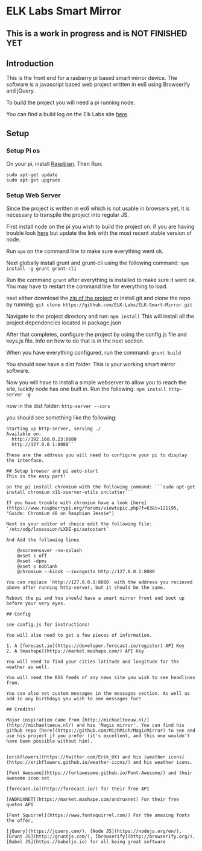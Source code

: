 # **ELK Labs Smart Mirror**

## **This is a work in progress and is NOT FINISHED YET**

## Introduction
This is the front end for a rasberry pi based smart mirror device. The software is a javascript based web project written in es6 using Browserify and jQuery.

To build the project you will need a pi running node.

You can find a build log on the Elk Labs site [here](http://elklabs.io/projects/smart-mirror "elk labs - smart mirror").

## Setup

### Setup Pi os
On your pi, install [Raspbian](https://www.raspberrypi.org/downloads/raspbian/, "Raspbian Jessie"). Then Run:

	sudo apt-get update
	sudo apt-get upgrade

### Setup Web Server
Since the project is written in es6 which is not usable in browsers yet, it is necessary to transpile the project into regular JS.

First install node on the pi you wish to build the project on. 
if you are having trouble look [here](http://blog.wia.io/installing-node-js-v4-0-0-on-a-raspberry-pi, "Node on pi") but update the link with the most recent stable version of node.

Run `npm` on the command line to make sure everything went ok. 

Next globally install grunt and grunt-cli using the following command: 
	```npm install -g grunt grunt-cli```

Run the command `grunt` after everything is installed to make sure it went ok. You may have to restart the command line for everything to load.

next either download the [zip of the project](https://github.com/ELK-Labs/ELK-Smart-Mirror/archive/master.zip, "Download zip") or install git and clone the repo by running: ```git clone https://github.com/ELK-Labs/ELK-Smart-Mirror.git```

Navigate to the project directory and run:
	```npm install```
This will install all the project dependencies located in package.json

After that completes, configure the project by using the config.js file and keys.js file. Info on how to do that is in the next section.

When you have everything configured, run the command:
	```grunt build```    

You should now have a dist folder. This is your working smart mirror software.

Now you will have to install a simple webserver to allow you to reach the site, luckily node has one built in. Run the following:
	```npm install http-server -g```

now in the dist folder:
	```http-server --cors```

you should see something like the following:
```λ http-server
Starting up http-server, serving ./
Available on:
  http://192.168.0.23:8080
  http://127.0.0.1:8080```   

These are the address you will need to configure your pi to display the interface.

## Setup browser and pi auto-start     
This is the easy part!

on the pi install chromium with the following command: ```sudo apt-get install chromium x11-xserver-utils unclutter```      

If you have trouble with chromium have a look [here](https://www.raspberrypi.org/forums/viewtopic.php?f=63&t=121195, "Guide: Chromium 48 on Raspbian Jessie")

Next in your editor of choice edit the following file:
`/etc/xdg/lxsession/LXDE-pi/autostart`

And Add the following lines 

	@xscreensaver -no-splash
	@xset s off
	@xset -dpms
	@xset s noblank
	@chromium --kiosk --incognito http://127.0.0.1:8080

You can replace `http://127.0.0.1:8080` with the address you recieved above after running http-server, but it should be the same.

Reboot the pi and You should have a smart mirror front end boot up before your very eyes.

## Config

see config.js for instructions!

You will also need to get a few pieces of information.

1. A [forecast.io](https://developer.forecast.io/register) API Key
2. A [mashape](https://market.mashape.com/) API Key

You will need to find your cities latitude and longitude for the weather as well.
                                      
You will need the RSS feeds of any news site you wish to see headlines from.

You can also set custom messages in the messages section. As well as add in any birthdays you wish to see messages for!

## Credits!

Major inspiration came from [http://michaelteeuw.nl/](http://michaelteeuw.nl/) and his 'Magic mirror'. You can find his github repo [here](https://github.com/MichMich/MagicMirror) to see and use his project if you prefer (it's excellent, and this one wouldn't have been possible without him).


[erikflowers](https://twitter.com/Erik_UX) and his [weather icons](https://erikflowers.github.io/weather-icons/) and his weather icons.

[Font Awesome](https://fortawesome.github.io/Font-Awesome/) and their awesome icon set

[forecast.io](http://forecast.io/) for their free API

[ANDRUXNET](https://market.mashape.com/andruxnet) For their free quotes API

[Font Squirrel](https://www.fontsquirrel.com/) For the amazing fonts the offer, 

[jQuery](https://jquery.com/), [Node JS](https://nodejs.org/en/), [Grunt JS](http://gruntjs.com/), [browserify](http://browserify.org/), [Babel JS](https://babeljs.io) for all being great software







                                                                                      